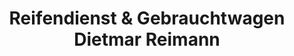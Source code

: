 ---
title: "Reifendienst & Gebrauchtwagen Dietmar Reimann"
url: /st-egidien/reifendienst-und-gebrauchtwagen-dietmar-reimann/
shop: Autowerkstatt
---
